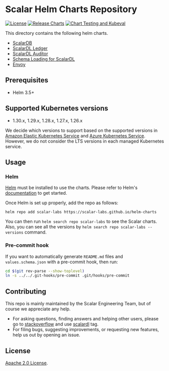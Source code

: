 # Scalar Helm Charts Repository

[![License](https://img.shields.io/badge/License-Apache%202.0-blue.svg)](https://opensource.org/licenses/Apache-2.0)
[![Release Charts](https://github.com/scalar-labs/helm-charts/actions/workflows/release.yml/badge.svg)](https://github.com/scalar-labs/helm-charts/actions/workflows/release.yml)
[![Chart Testing and Kubeval](https://github.com/scalar-labs/helm-charts/actions/workflows/helm_charts_scalar.yml/badge.svg)](https://github.com/scalar-labs/helm-charts/actions/workflows/helm_charts_scalar.yml)

This directory contains the following helm charts.
* [ScalarDB](./charts/scalardb/)
* [ScalarDL Ledger](./charts/scalardl/)
* [ScalarDL Auditor](./charts/scalardl-audit/)
* [Schema Loading for ScalarDL](./charts/schema-loading/)
* [Envoy](./charts/envoy/)

## Prerequisites

* Helm 3.5+

## Supported Kubernetes versions

* 1.30.x, 1.29.x, 1.28.x, 1.27.x, 1.26.x

We decide which versions to support based on the supported versions in [Amazon Elastic Kubernetes Service](https://docs.aws.amazon.com/eks/latest/userguide/kubernetes-versions.html) and [Azure Kubernetes Service](https://learn.microsoft.com/en-us/azure/aks/supported-kubernetes-versions). However, we do not consider the LTS versions in each managed Kubernetes service.

## Usage

### Helm

[Helm](https://helm.sh) must be installed to use the charts.
Please refer to Helm's [documentation](https://helm.sh/docs/) to get started.

Once Helm is set up properly, add the repo as follows:

```console
helm repo add scalar-labs https://scalar-labs.github.io/helm-charts
```

You can then run `helm search repo scalar-labs` to see the Scalar charts.  
Also, you can see all the versions by `helm search repo scalar-labs --versions` command.

### Pre-commit hook

If you want to automatically generate `README.md` files and `values.schema.json` with a pre-commit hook,
then run:

``` bash
cd $(git rev-parse --show-toplevel)
ln -s ../../.git-hooks/pre-commit .git/hooks/pre-commit
```

## Contributing

This repo is mainly maintained by the Scalar Engineering Team, but of course we appreciate any help.

* For asking questions, finding answers and helping other users, please go to [stackoverflow](https://stackoverflow.com/) and use [scalardl](https://stackoverflow.com/questions/tagged/scalardl) tag.
* For filing bugs, suggesting improvements, or requesting new features, help us out by opening an issue.

## License

[Apache 2.0 License](https://github.com/scalar-labs/helm-charts/blob/main/LICENSE).
